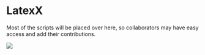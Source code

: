 # LatexX
Most of the scripts will be placed over here, so collaborators
may have easy access and add their contributions.


![](https://github.com/ja-vazquez/Latex/blob/master/w_DE_sigmas.jpg)

